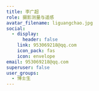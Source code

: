 ```yaml
---
title: 李广超
role: 摄影测量与遥感
avatar_filename: liguangchao.jpg
social:
  - display:
      header: false
    link: 953069218@qq.com
    icon_pack: fas
    icon: envelope
email: 953069218@qq.com
superuser: false
user_groups:
  - 博士生
---
```

